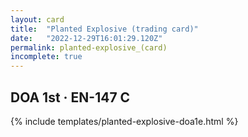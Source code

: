 ```yaml
---
layout: card
title:  "Planted Explosive (trading card)"
date:   "2022-12-29T16:01:29.120Z"
permalink: planted-explosive_(card)
incomplete: true
---
```


## DOA 1st &middot; EN-147 C

{% include templates/planted-explosive-doa1e.html %}

